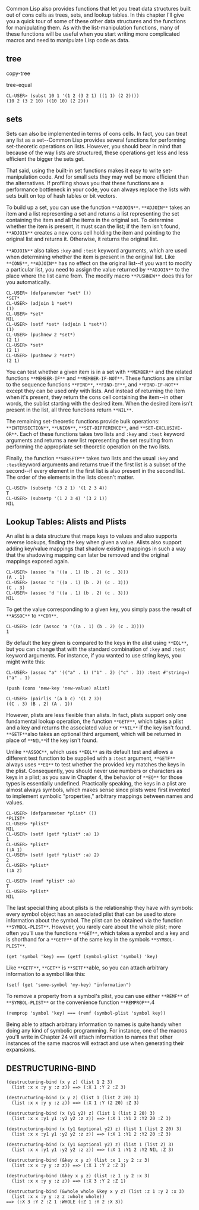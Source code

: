 Common Lisp also provides functions that let you treat data structures built out of cons cells as trees, sets, and lookup tables. In this chapter I'll give you a quick tour of some of these other data structures and the functions for manipulating them. As with the list-manipulation functions, many of these functions will be useful when you start writing more complicated macros and need to manipulate Lisp code as data.

## tree

copy-tree

tree-equal

```
CL-USER> (subst 10 1 '(1 2 (3 2 1) ((1 1) (2 2))))
(10 2 (3 2 10) ((10 10) (2 2)))
```

## sets

Sets can also be implemented in terms of cons cells. In fact, you can treat any list as a set--Common Lisp provides several functions for performing set-theoretic operations on lists. However, you should bear in mind that because of the way lists are structured, these operations get less and less efficient the bigger the sets get.

That said, using the built-in set functions makes it easy to write set-manipulation code. And for small sets they may well be more efficient than the alternatives. If profiling shows you that these functions are a performance bottleneck in your code, you can always replace the lists with sets built on top of hash tables or bit vectors.

To build up a set, you can use the function `**ADJOIN**`. `**ADJOIN**` takes an item and a list representing a set and returns a list representing the set containing the item and all the items in the original set. To determine whether the item is present, it must scan the list; if the item isn't found, `**ADJOIN**` creates a new cons cell holding the item and pointing to the original list and returns it. Otherwise, it returns the original list.

`**ADJOIN**` also takes `:key` and `:test` keyword arguments, which are used when determining whether the item is present in the original list. Like `**CONS**`, `**ADJOIN**` has no effect on the original list--if you want to modify a particular list, you need to assign the value returned by `**ADJOIN**` to the place where the list came from. The modify macro `**PUSHNEW**` does this for you automatically.

```
CL-USER> (defparameter *set* ())
*SET*
CL-USER> (adjoin 1 *set*)
(1)
CL-USER> *set*
NIL
CL-USER> (setf *set* (adjoin 1 *set*))
(1)
CL-USER> (pushnew 2 *set*)
(2 1)
CL-USER> *set*
(2 1)
CL-USER> (pushnew 2 *set*)
(2 1)
```

You can test whether a given item is in a set with `**MEMBER**` and the related functions `**MEMBER-IF**` and `**MEMBER-IF-NOT**`. These functions are similar to the sequence functions `**FIND**`, `**FIND-IF**`, and `**FIND-IF-NOT**` except they can be used only with lists. And instead of returning the item when it's present, they return the cons cell containing the item--in other words, the sublist starting with the desired item. When the desired item isn't present in the list, all three functions return `**NIL**`.

The remaining set-theoretic functions provide bulk operations: `**INTERSECTION**`, `**UNION**`, `**SET-DIFFERENCE**`, and `**SET-EXCLUSIVE-OR**`. Each of these functions takes two lists and `:key` and `:test` keyword arguments and returns a new list representing the set resulting from performing the appropriate set-theoretic operation on the two lists.

Finally, the function `**SUBSETP**` takes two lists and the usual `:key` and `:test`keyword arguments and returns true if the first list is a subset of the second--if every element in the first list is also present in the second list. The order of the elements in the lists doesn't matter.

```
CL-USER> (subsetp '(3 2 1) '(1 2 3 4))
T
CL-USER> (subsetp '(1 2 3 4) '(3 2 1))
NIL
```

## Lookup Tables: Alists and Plists

An alist is a data structure that maps keys to values and also supports reverse lookups, finding the key when given a value. Alists also support adding key/value mappings that shadow existing mappings in such a way that the shadowing mapping can later be removed and the original mappings exposed again.

```
CL-USER> (assoc 'a '((a . 1) (b . 2) (c . 3)))
(A . 1)
CL-USER> (assoc 'c '((a . 1) (b . 2) (c . 3)))
(C . 3)
CL-USER> (assoc 'd '((a . 1) (b . 2) (c . 3)))
NIL
```

To get the value corresponding to a given key, you simply pass the result of `**ASSOC**` to `**CDR**`.

```
CL-USER> (cdr (assoc 'a '((a . 1) (b . 2) (c . 3))))
1
```

By default the key given is compared to the keys in the alist using `**EQL**`, but you can change that with the standard combination of `:key` and `:test` keyword arguments. For instance, if you wanted to use string keys, you might write this:

```
CL-USER> (assoc "a" '(("a" . 1) ("b" . 2) ("c" . 3)) :test #'string=)
("a" . 1)
```

```
(push (cons 'new-key 'new-value) alist)
```

```
CL-USER> (pairlis '(a b c) '(1 2 3))
((C . 3) (B . 2) (A . 1))
```

However, plists are less flexible than alists. In fact, plists support only one fundamental lookup operation, the function `**GETF**`, which takes a plist and a key and returns the associated value or `**NIL**` if the key isn't found. `**GETF**`also takes an optional third argument, which will be returned in place of `**NIL**`if the key isn't found.

Unlike `**ASSOC**`, which uses `**EQL**` as its default test and allows a different test function to be supplied with a `:test` argument, `**GETF**` always uses `**EQ**` to test whether the provided key matches the keys in the plist. Consequently, you should never use numbers or characters as keys in a plist; as you saw in Chapter 4, the behavior of `**EQ**` for those types is essentially undefined. Practically speaking, the keys in a plist are almost always symbols, which makes sense since plists were first invented to implement symbolic "properties," arbitrary mappings between names and values.

```
CL-USER> (defparameter *plist* ())
*PLIST*
CL-USER> *plist*
NIL
CL-USER> (setf (getf *plist* :a) 1)
1
CL-USER> *plist*
(:A 1)
CL-USER> (setf (getf *plist* :a) 2)
2
CL-USER> *plist*
(:A 2)
```

```
CL-USER> (remf *plist* :a)
T
CL-USER> *plist*
NIL
```



The last special thing about plists is the relationship they have with symbols: every symbol object has an associated plist that can be used to store information about the symbol. The plist can be obtained via the function `**SYMBOL-PLIST**`. However, you rarely care about the whole plist; more often you'll use the functions `**GET**`, which takes a symbol and a key and is shorthand for a `**GETF**` of the same key in the symbols `**SYMBOL-PLIST**`.

```
(get 'symbol 'key) === (getf (symbol-plist 'symbol) 'key)
```

Like `**GETF**`, `**GET**` is `**SETF**`able, so you can attach arbitrary information to a symbol like this:

```
(setf (get 'some-symbol 'my-key) "information")
```

To remove a property from a symbol's plist, you can use either `**REMF**` of `**SYMBOL-PLIST**` or the convenience function `**REMPROP**`.4

```
(remprop 'symbol 'key) === (remf (symbol-plist 'symbol key))
```

Being able to attach arbitrary information to names is quite handy when doing any kind of symbolic programming. For instance, one of the macros you'll write in Chapter 24 will attach information to names that other instances of the same macros will extract and use when generating their expansions.

## DESTRUCTURING-BIND

```
(destructuring-bind (x y z) (list 1 2 3)
  (list :x x :y y :z z)) ==> (:X 1 :Y 2 :Z 3)

(destructuring-bind (x y z) (list 1 (list 2 20) 3)
  (list :x x :y y :z z)) ==> (:X 1 :Y (2 20) :Z 3)

(destructuring-bind (x (y1 y2) z) (list 1 (list 2 20) 3)
  (list :x x :y1 y1 :y2 y2 :z z)) ==> (:X 1 :Y1 2 :Y2 20 :Z 3)

(destructuring-bind (x (y1 &optional y2) z) (list 1 (list 2 20) 3)
  (list :x x :y1 y1 :y2 y2 :z z)) ==> (:X 1 :Y1 2 :Y2 20 :Z 3)

(destructuring-bind (x (y1 &optional y2) z) (list 1 (list 2) 3)
  (list :x x :y1 y1 :y2 y2 :z z)) ==> (:X 1 :Y1 2 :Y2 NIL :Z 3)

(destructuring-bind (&key x y z) (list :x 1 :y 2 :z 3)
  (list :x x :y y :z z)) ==> (:X 1 :Y 2 :Z 3)

(destructuring-bind (&key x y z) (list :z 1 :y 2 :x 3)
  (list :x x :y y :z z)) ==> (:X 3 :Y 2 :Z 1)
```



```
(destructuring-bind (&whole whole &key x y z) (list :z 1 :y 2 :x 3)
  (list :x x :y y :z z :whole whole))
==> (:X 3 :Y 2 :Z 1 :WHOLE (:Z 1 :Y 2 :X 3))
```















